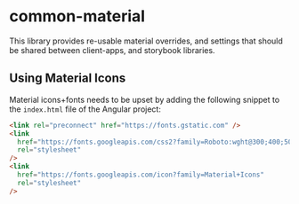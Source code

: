 # common-material

This library provides re-usable material overrides, and settings that should be shared between client-apps, and storybook libraries.

## Using Material Icons

Material icons+fonts needs to be upset by adding the following snippet to the `index.html` file of the Angular project:

```html
<link rel="preconnect" href="https://fonts.gstatic.com" />
<link
  href="https://fonts.googleapis.com/css2?family=Roboto:wght@300;400;500&display=swap"
  rel="stylesheet"
/>
<link
  href="https://fonts.googleapis.com/icon?family=Material+Icons"
  rel="stylesheet"
/>
```
